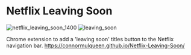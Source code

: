 # Netflix Leaving Soon

![netflix_leaving_soon_1400](https://github.com/user-attachments/assets/08f7f2bd-a13a-4bfb-800a-b9b678a5a6b3)
![leaving_soon](https://github.com/user-attachments/assets/6b852ea7-d4fa-4e16-8b4f-63b664aa051c)

Chrome extension to add a 'leaving soon' titles button to the Netflix navigation bar.
https://connormulqueen.github.io/Netflix-Leaving-Soon/
